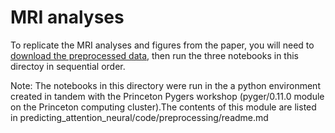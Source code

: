 # MRI analyses

To replicate the MRI analyses and figures from the paper, you will need to [download the preprocessed data](https://www.dropbox.com/scl/fo/6wzepx3baxel0f4n62k3s/AP4xny1B7vN7hXr6pBclmw8?rlkey=2kr2y9ba748lhhsu35avv51e2&st=fhbupdc6&dl=0), then run the three notebooks in this directoy in sequential order.

Note: The notebooks in this directory were run in the a python environment created in tandem with the Princeton Pygers workshop (pyger/0.11.0 module on the Princeton computing cluster).The contents of this module are listed in predicting_attention_neural/code/preprocessing/readme.md
